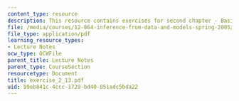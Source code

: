 ```yaml
---
content_type: resource
description: This resource contains exercises for second chapter - Basics Machinary.
file: /media/courses/12-864-inference-from-data-and-models-spring-2005/99eb841c4ccc1729bd40851adc5bda22_exercise_2_13.pdf
file_type: application/pdf
learning_resource_types:
- Lecture Notes
ocw_type: OCWFile
parent_title: Lecture Notes
parent_type: CourseSection
resourcetype: Document
title: exercise_2_13.pdf
uid: 99eb841c-4ccc-1729-bd40-851adc5bda22
---
```

